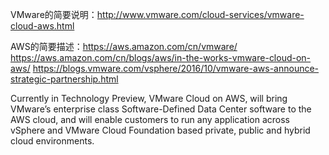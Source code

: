 VMware的简要说明：http://www.vmware.com/cloud-services/vmware-cloud-aws.html

AWS的简要描述：https://aws.amazon.com/cn/vmware/
https://aws.amazon.com/cn/blogs/aws/in-the-works-vmware-cloud-on-aws/
https://blogs.vmware.com/vsphere/2016/10/vmware-aws-announce-strategic-partnership.html

Currently in Technology Preview, VMware Cloud on AWS, will bring VMware’s enterprise class Software-Defined Data Center software to the AWS cloud, and will enable customers to run any application across vSphere and VMware Cloud Foundation based private, public and hybrid cloud environments. 